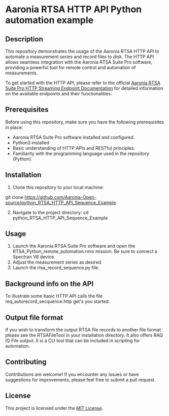# Aaronia RTSA HTTP API Python automation example

## Description

This repository demonstrates the usage of the Aaronia RTSA HTTP API to automate a measurement series and record files to disk. The HTTP API allows seamless integration with the Aaronia RTSA Suite Pro software, providing a powerful tool for remote control and automation of measurements.

To get started with the HTTP API, please refer to the official [Aaronia RTSA Suite Pro HTTP Streaming Endpoint Documentation](https://v6-forum.aaronia.de/forum/topic/rtsa-suite-pro-http-streaming/) for detailed information on the available endpoints and their functionalities.

## Prerequisites

Before using this repository, make sure you have the following prerequisites in place:

- Aaronia RTSA Suite Pro software installed and configured.
- Python3 installed
- Basic understanding of HTTP APIs and RESTful principles.
- Familiarity with the programming language used in the repository (Python).

## Installation

1. Clone this repository to your local machine:

git clone https://github.com/Aaronia-Open-source/python_RTSA_HTTP_API_Sequence_Example

2. Navigate to the project directory:
cd python_RTSA_HTTP_API_Sequence_Example

## Usage

1. Launch the Aaronia RTSA Suite Pro software and open the RTSA_Python_remote_automation.rmix mission. Be sure to connect a Spectran V6 device.
2. Adjust the measurement series as desired.
3. Launch the rtsa_record_sequence.py file.

## Background info on the API

To illustrate some basic HTTP API calls the file req_autorecord_secquence.http get's you started.

## Output file format
If you wish to transform the output RTSA file records to another file format please see the RTSAFileTool in your installation directory. It also offers RAQ IQ File output. It is a CLI tool that can be included in scripting for automation.


## Contributing

Contributions are welcome! If you encounter any issues or have suggestions for improvements, please feel free to submit a pull request.

## License

This project is licensed under the [MIT License](LICENSE).

